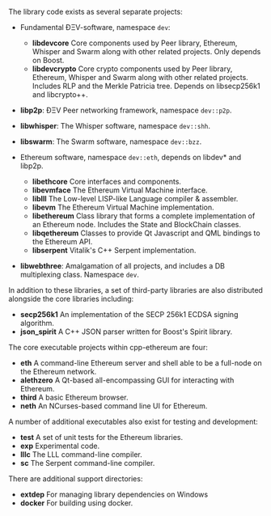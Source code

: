 The library code exists as several separate projects:

* Fundamental ÐΞV-software, namespace `dev`:
  - **libdevcore** Core components used by Peer library, Ethereum, Whisper and Swarm along with other related projects. Only depends on Boost.
  - **libdevcrypto** Core crypto components used by Peer library, Ethereum, Whisper and Swarm along with other related projects. Includes RLP and the Merkle Patricia tree. Depends on libsecp256k1 and libcrypto++.

* **libp2p**: ÐΞV Peer networking framework, namespace `dev::p2p`.

* **libwhisper**: The Whisper software, namespace `dev::shh`.

* **libswarm**: The Swarm software, namespace `dev::bzz`.

* Ethereum software, namespace `dev::eth`, depends on libdev* and libp2p.
  - **libethcore** Core interfaces and components.
  - **libevmface** The Ethereum Virtual Machine interface.
  - **liblll** The Low-level LISP-like Language compiler & assembler.
  - **libevm** The Ethereum Virtual Machine implementation.
  - **libethereum** Class library that forms a complete implementation of an Ethereum node. Includes the State and BlockChain classes.
  - **libqethereum** Classes to provide Qt Javascript and QML bindings to the Ethereum API.
  - **libserpent** Vitalik's C++ Serpent implementation.

* **libwebthree**: Amalgamation of all projects, and includes a DB multiplexing class. Namespace `dev`.

In addition to these libraries, a set of third-party libraries are also distributed alongside the core libraries including:

- **secp256k1** An implementation of the SECP 256k1 ECDSA signing algorithm.
- **json_spirit** A C++ JSON parser written for Boost's Spirit library.

The core executable projects within cpp-ethereum are four:

- **eth** A command-line Ethereum server and shell able to be a full-node on the Ethereum network.
- **alethzero** A Qt-based all-encompassing GUI for interacting with Ethereum.
- **third** A basic Ethereum browser.
- **neth** An NCurses-based command line UI for Ethereum.

A number of additional executables also exist for testing and development:

- **test** A set of unit tests for the Ethereum libraries.
- **exp** Experimental code.
- **lllc** The LLL command-line compiler.
- **sc** The Serpent command-line compiler.

There are additional support directories:
- **extdep** For managing library dependencies on Windows
- **docker** For building using docker.